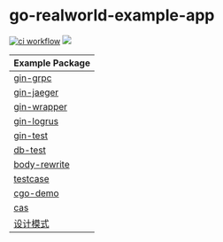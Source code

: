 # go-realworld-example-app

[![ci workflow](https://github.com/wusphinx/go-realworld-example-app/actions/workflows/ci.yml/badge.svg)](https://github.com/wusphinx/go-realworld-example-app/actions/workflows/ci.yml)
<a title="Require Go Version" target="_blank" href="https://github.com/wusphinx/go-realworld-example-app"><img src="https://img.shields.io/badge/go-%3E%3D1.16-30dff3?style=flat-square&logo=go" /></a>

| Example Package               | 
| -------------------------------       | 
| [gin-grpc](/example/gin-grpc)         | 
| [gin-jaeger](/example/gin-jaeger)     | 
| [gin-wrapper](/example/gin-wrapper)   | 
| [gin-logrus](/example/gin-logrus)   | 
| [gin-test](/example/gin-test)   | 
| [db-test](/example/db-test)   | 
| [body-rewrite](/example/body-rewrite)   | 
| [testcase](/example/testcase)   | 
| [cgo-demo](/example/cgo-demo)   | 
| [cas](/example/cas)   | 
| [设计模式](/example/pattern)   | 
